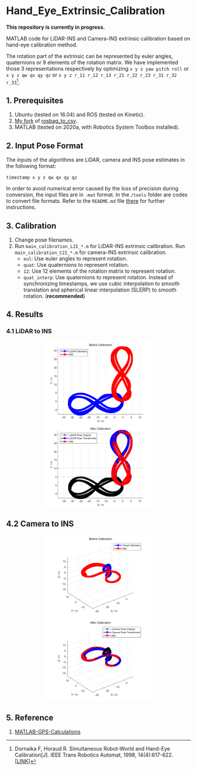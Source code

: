 # Hand_Eye_Extrinsic_Calibration

**This repository is currently in progress.**

MATLAB code for LiDAR-INS and Camera-INS extrinsic calibration based on hand-eye calibration method.

The rotation part of the extrinsic can be represented by euler angles, quaternions or 9 elements of the rotation matrix. We have implemented those 3 representations respectively by optimizing `x y z yaw pitch roll` or `x y z qw qx qy qz` or `x y z r_11 r_12 r_13 r_21 r_22 r_23 r_31 r_32 r_33`[^1].

## 1. Prerequisites

1. Ubuntu (tested on 16.04) and ROS (tested on Kinetic).
2. [My fork](https://github.com/zxl19/rosbag_to_csv) of  [rosbag_to_csv](https://github.com/AtsushiSakai/rosbag_to_csv).
3. MATLAB (tested on 2020a, with Robotics System Toolbox installed).

## 2. Input Pose Format

The inputs of the algorithms are LiDAR, camera and INS pose estimates in the following format:

```text
timestamp x y z qw qx qy qz
```

In order to avoid numerical error caused by the loss of precision during conversion, the input files are in `.mat` format. In the `/tools` folder are codes to convert file formats. Refer to the `README.md` file [there](./tools/README.md) for further instructions.

## 3. Calibration

1. Change pose filenames.
2. Run `main_calibration_L2I_*.m` for LiDAR-INS extrinsic calibration. Run `main_calibration_C2I_*.m` for camera-INS extrinsic calibration.
    - `eul`: Use euler angles to represent rotation.
    - `quat`: Use quaternions to represent rotation.
    - `12`: Use 12 elements of the rotation matrix to represent rotation.
    - `quat_interp`: Use quaternions to represent rotation. Instead of synchronizing timestamps, we use cubic interpolation to smooth translation and spherical linear interpolation (SLERP) to smooth rotation. (**recommended**)

## 4. Results

### 4.1 LiDAR to INS

<center class="half">
    <img src="./images/L2I_before.png" width="300"/><img src="./images/L2I_after.png" width="300"/>
</center>

## 4.2 Camera to INS

<center class="half">
    <img src="./images/C2I_before.png" width="300"/><img src="./images/C2I_after.png" width="300"/>
</center>

## 5. Reference

1. [MATLAB-GPS-Calculations](https://github.com/alexbuczynsky/MATLAB-GPS-Calculations)

[^1]: Dornaika F, Horaud R. Simultaneous Robot-World and Hand-Eye Calibration[J]. IEEE Trans Robotics Automat, 1998, 14(4):617-622. [[LINK](https://ieeexplore.ieee.org/document/704233)]
